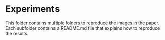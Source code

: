 # Experiments

This folder contains multiple folders to reproduce the images in the paper.
Each subfolder contains a README.md file that explains how to reproduce the results.
